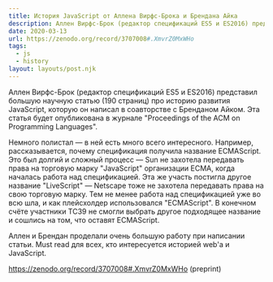 ```yaml
---
title: История JavaScript от Аллена Вирфс-Брока и Брендана Айка
description: Аллен Вирфс-Брок (редактор спецификаций ES5 и ES2016) представил большую научную статью про историю развития JavaScript, которую он написал в соавторстве с Бренданом Айком
date: 2020-03-13
url: https://zenodo.org/record/3707008#.XmvrZ0MxWHo
tags:
  - js
  - history
layout: layouts/post.njk
---
```

Аллен Вирфс-Брок (редактор спецификаций ES5 и ES2016) представил большую научную статью (190 страниц) про историю развития JavaScript, которую он написал в соавторстве с Бренданом Айком. Эта статья будет опубликована в журнале "Proceedings of the ACM on Programming Languages".

Немного полистал — в ней есть много всего интересного. Например, рассказывается, почему спецификация получила название ECMAScript. Это был долгий и сложный процесс — Sun не захотела передавать права на торговую марку "JavaScript" организации ECMA, когда началась работа над спецификацией. Эта же участь постигла другое название "LiveScript" — Netscape тоже не захотела передавать права на свою торговую марку. Тем не менее работа над спецификацией уже во всю шла, и как плейсхолдер использовался "ECMAScript". В конечном счёте участники TC39 не смогли выбрать другое подходящее название и сошлись на том, что оставят ECMAScript.

Аллен и Брендан проделали очень большую работу при написании статьи. Must read для всех, кто интересуется историей web'а и JavaScript.

https://zenodo.org/record/3707008#.XmvrZ0MxWHo (preprint)
